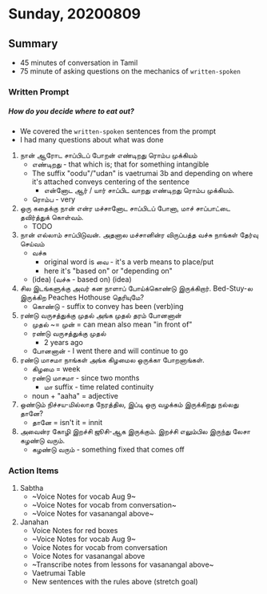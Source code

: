 # Sunday, 20200809

## Summary
* 45 minutes of conversation in Tamil
* 75 minute of asking questions on the mechanics of `written-spoken`


### Written Prompt
##### How do you decide where to eat out?
* We covered the `written-spoken` sentences from the prompt
* I had many questions about what was done

1. நான் ஆரோட சாப்பிடப் போறன் எண்டிறது ரொம்ப முக்கியம்
    * எண்டிறது - that which is; that for something intangible
    * The suffix "oodu"/"udan" is vaetrumai 3b and depending on where it's attached conveys centering of the sentence
        * என்னோட ஆர் / யார் சாப்பிட வாறது எண்டிறது ரொம்ப முக்கியம்.
    * ரொம்ப - very
2. ஒரு கதைக்கு நான் என்ர மச்சானோட சாப்பிடப் போனா, மாச் சாப்பாட்டை தவிர்த்துக் கொள்வம். 
    * TODO
3. நான் எல்லாம் சாப்பிடுவன். அதனால மச்சானின்ர விருப்பத்த வச்சு நாங்கள் தேர்வு செய்வம்
    * வச்சு
        * original word is வை - it's a verb means to place/put
        * here it's "based on" or "depending on"
    * (idea) (வச்சு - based on) (idea)
4. சில இடங்களுக்கு அவர் கன நாளாப் போய்க்கொண்டு இருக்கிறார். Bed-Stuy-ல இருக்கிற Peaches Hothouse தெரியுமே? 
    * கொண்டு - suffix to convey has been (verb)ing
5. ரண்டு வருசத்துக்கு முதல் அங்க முதல் தரம் போனனான்
    * முதல் ~= முன்  = can mean also mean "in front of"
    * ரண்டு வருசத்துக்கு முதல்
        * 2 years ago
    * போனனான் - I went there and will continue to go
6. ரண்டு மாசமா நாங்கள் அங்க கிழமைல ஒருக்கா போறனாங்கள்.
    * கிழமை = week
    * ரண்டு மாசமா - since two months
        * மா suffix - time related continuity
    * noun + "aaha" = adjective
7. ஒண்டும் நிச்சய-மில்லாத நேரத்தில, இப்டி ஒரு வழக்கம் இருக்கிறது நல்லது தானே?
    * தானே = isn't it = innit
8. அவைன்ர கோழி இறச்சி ஜூசி-ஆக இருக்கும். இறச்சி எலும்பில இருந்து லேசா கழண்டு வரும்.
    * கழண்டு வரும் - something fixed that comes off


### Action Items
1. Sabtha
    * ~Voice Notes for vocab Aug 9~
    * ~Voice Notes for vocab from conversation~
    * ~Voice Notes for vasanangal above~
1. Janahan
    * Voice Notes for red boxes
    * ~Voice Notes for vocab Aug 9~
    * Voice Notes for vocab from conversation
    * Voice Notes for vasanangal above
    * ~Transcribe notes from lessons for vasanangal above~
    * Vaetrumai Table
    * New sentences with the rules above (stretch goal)




